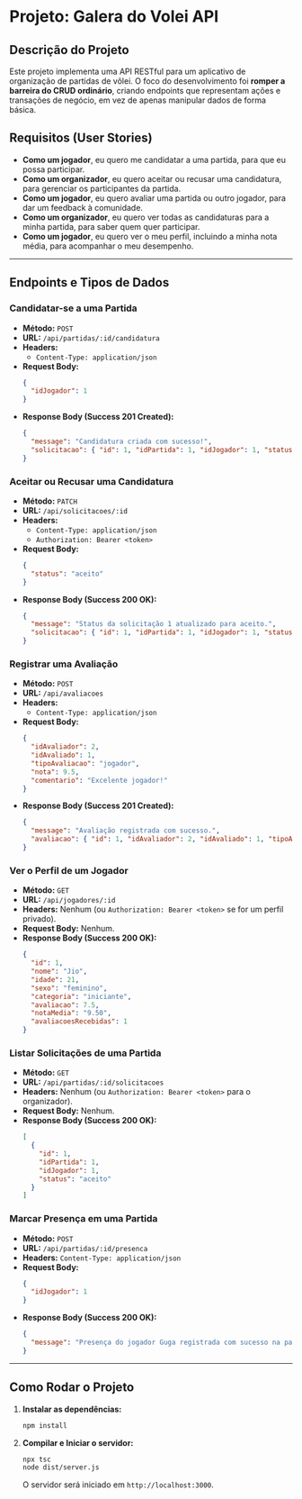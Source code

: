 # Projeto: Galera do Volei API

## Descrição do Projeto
Este projeto implementa uma API RESTful para um aplicativo de organização de partidas de vôlei. O foco do desenvolvimento foi **romper a barreira do CRUD ordinário**, criando endpoints que representam ações e transações de negócio, em vez de apenas manipular dados de forma básica.

## Requisitos (User Stories)
* **Como um jogador**, eu quero me candidatar a uma partida, para que eu possa participar.
* **Como um organizador**, eu quero aceitar ou recusar uma candidatura, para gerenciar os participantes da partida.
* **Como um jogador**, eu quero avaliar uma partida ou outro jogador, para dar um feedback à comunidade.
* **Como um organizador**, eu quero ver todas as candidaturas para a minha partida, para saber quem quer participar.
* **Como um jogador**, eu quero ver o meu perfil, incluindo a minha nota média, para acompanhar o meu desempenho.

---

## Endpoints e Tipos de Dados

### **Candidatar-se a uma Partida**
* **Método:** `POST`
* **URL:** `/api/partidas/:id/candidatura`
* **Headers:**
    * `Content-Type: application/json`
* **Request Body:**
    ```json
    {
      "idJogador": 1
    }
    ```
* **Response Body (Success 201 Created):**
    ```json
    {
      "message": "Candidatura criada com sucesso!",
      "solicitacao": { "id": 1, "idPartida": 1, "idJogador": 1, "status": "pendente" }
    }
    ```

### **Aceitar ou Recusar uma Candidatura**
* **Método:** `PATCH`
* **URL:** `/api/solicitacoes/:id`
* **Headers:**
    * `Content-Type: application/json`
    * `Authorization: Bearer <token>`
* **Request Body:**
    ```json
    {
      "status": "aceito"
    }
    ```
* **Response Body (Success 200 OK):**
    ```json
    {
      "message": "Status da solicitação 1 atualizado para aceito.",
      "solicitacao": { "id": 1, "idPartida": 1, "idJogador": 1, "status": "aceito" }
    }
    ```

### **Registrar uma Avaliação**
* **Método:** `POST`
* **URL:** `/api/avaliacoes`
* **Headers:**
    * `Content-Type: application/json`
* **Request Body:**
    ```json
    {
      "idAvaliador": 2,
      "idAvaliado": 1,
      "tipoAvaliacao": "jogador",
      "nota": 9.5,
      "comentario": "Excelente jogador!"
    }
    ```
* **Response Body (Success 201 Created):**
    ```json
    {
      "message": "Avaliação registrada com sucesso.",
      "avaliacao": { "id": 1, "idAvaliador": 2, "idAvaliado": 1, "tipoAvaliacao": "jogador", "nota": 9.5 }
    }
    ```

### **Ver o Perfil de um Jogador**
* **Método:** `GET`
* **URL:** `/api/jogadores/:id`
* **Headers:** Nenhum (ou `Authorization: Bearer <token>` se for um perfil privado).
* **Request Body:** Nenhum.
* **Response Body (Success 200 OK):**
    ```json
    {
      "id": 1,
      "nome": "Jio",
      "idade": 21,
      "sexo": "feminino",
      "categoria": "iniciante",
      "avaliacao": 7.5,
      "notaMedia": "9.50",
      "avaliacoesRecebidas": 1
    }
    ```

### **Listar Solicitações de uma Partida**
* **Método:** `GET`
* **URL:** `/api/partidas/:id/solicitacoes`
* **Headers:** Nenhum (ou `Authorization: Bearer <token>` para o organizador).
* **Request Body:** Nenhum.
* **Response Body (Success 200 OK):**
    ```json
    [
      {
        "id": 1,
        "idPartida": 1,
        "idJogador": 1,
        "status": "aceito"
      }
    ]
    ```

### **Marcar Presença em uma Partida**
* **Método:** `POST`
* **URL:** `/api/partidas/:id/presenca`
* **Headers:** `Content-Type: application/json`
* **Request Body:**
    ```json
    {
      "idJogador": 1
    }
    ```
* **Response Body (Success 200 OK):**
    ```json
    {
      "message": "Presença do jogador Guga registrada com sucesso na partida 'Volei do ADS'."
    }
    ```

---


## Como Rodar o Projeto

1.  **Instalar as dependências:**
    ```bash
    npm install
    ```
2.  **Compilar e Iniciar o servidor:**
    ```bash
    npx tsc
    node dist/server.js
    ```
    O servidor será iniciado em `http://localhost:3000`.

